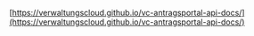 [https://verwaltungscloud.github.io/vc-antragsportal-api-docs/](https://verwaltungscloud.github.io/vc-antragsportal-api-docs/)
